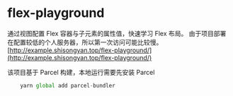 # flex-playground

通过视图配置 Flex 容器与子元素的属性值，快速学习 Flex 布局。
由于项目部署在配置较低的个人服务器，所以第一次访问可能比较慢。
[http://example.shisongyan.top/flex-playground/](http://example.shisongyan.top/flex-playground/)


该项目基于 Parcel 构建，本地运行需要先安装 Parcel

```js
    yarn global add parcel-bundler
```